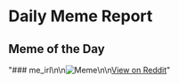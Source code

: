 # Daily Meme Report

## Meme of the Day
"### me_irl\n\n![Meme](https://i.redd.it/7pdgcd23e92e1.png)\n\n[View on Reddit](https://redd.it/1gwglth)"
